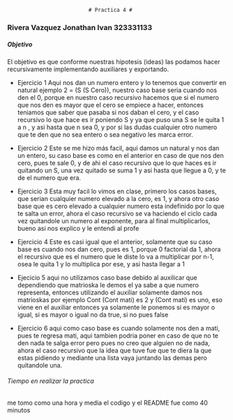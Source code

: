                               # Practica 4 #
### **Rivera Vazquez Jonathan Ivan   323331133**   ###

##### Objetivo #####
El objetivo es que conforme nuestras hipotesis (ideas) las podamos hacer recursivamente implementando auxiliares y exportando.

- Ejercicio 1
Aqui nos dan un numero entero y lo tenemos que convertir en natural ejemplo
2 = (S (S Cero)), nuestro caso base seria cuando nos den el 0, porque en nuestro caso recursivo hacemos que si el numero que nos den es mayor que el cero se empiece a hacer, entonces teniamos que saber que pasaba si nos daban el cero, y el caso recursivo lo que hace es ir poniendo S y ya que puso una S se le quita 1 a n , y asi hasta que n sea 0, y por si las dudas cualquier otro numero que te den que no sea entero o sea negativo les marca error.

- Ejercicio 2
Este se me hizo más facil, aqui damos un natural y nos dan un entero, su caso base es como en el anterior en caso de que nos den cero, pues te sale 0, y de ahi el caso recursivo que lo  que haces es ir quitando un S, una vez quitado se  suma 1 y asi hasta que llegue a 0, y te de el numero que era.

- Ejercicio 3
Esta muy facil lo vimos en clase, primero los casos bases, que serian cualquier numero elevado a la cero, es 1, y ahora otro caso base que es cero elevado a cualquier numero esta indefinido por lo que te salta un error, ahora el caso recursivo se va haciendo el ciclo cada vez quitandole un numero al exponente, para al final multiplicarlos, bueno asi nos explico y le entendi al profe

- Ejercicio 4
Este es casi igual que el anterior, solamente que su caso base es cuando nos dan cero, pues es 1, porque 0 factorial da 1, ahora el recursivo que es el numero que le diste lo va a multiplicar por n-1, osea le quita 1 y lo multiplica por ese, y asi hasta llegar a 1

- Ejecicio 5
aqui no utilizamos caso base debido al auxilicar que dependiendo que matrioska le  demos el ya sabe a que numero representa, entonces utilizando  el auxiliar solamente damos nos  matrioskas por ejemplo Cont (Cont mati) es 2 y (Cont mati) es uno, eso viene en el auxiliar entonces ya solamente le ponemos si es mayor o igual, si es mayor o igual no da true, si no  pues false

- Ejercicio 6
aqui como caso base es cuando solamente nos den a mati, pues te regresa mati, aqui tambien podria poner en caso de que no te den nada te salga error pero pues no creo que alguien no de nada, ahora el caso recursivo que la idea que tuve fue que te diera la que estas pidiendo y mediante una  lista vaya juntando las demas pero quitandole una.

###### Tiempo en realizar la practica  ######
me tomo como una hora y media el codigo y el README fue como 40 minutos